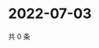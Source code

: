 # 2022-07-03

共 0 条

<!-- BEGIN WEIBO -->
<!-- 最后更新时间 Sun Jul 03 2022 08:29:40 GMT+0800 (China Standard Time) -->

<!-- END WEIBO -->
